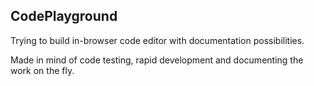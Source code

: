 ## CodePlayground

Trying to build in-browser code editor with documentation possibilities.

Made in mind of code testing, rapid development and documenting the work on the fly.
